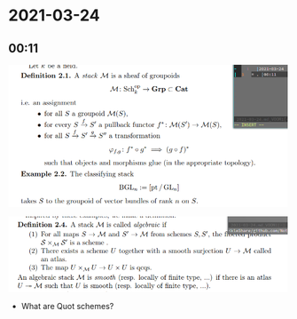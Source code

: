 # 2021-03-24

## 00:11

![Definition of Stack](figures/image_2021-03-24-00-12-11.png)

![Algebraic and smooth stacks](figures/image_2021-03-24-00-12-48.png)

- What are Quot schemes?
